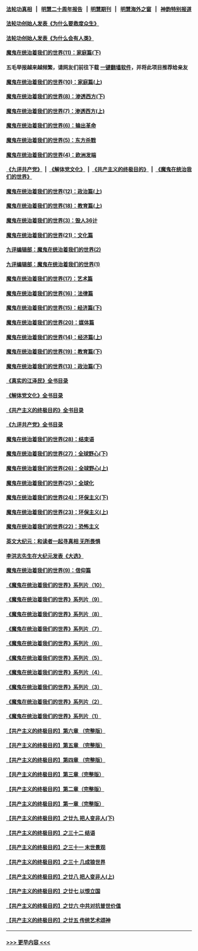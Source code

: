 #### [法轮功真相](https://github.com/gfw-breaker/truth/blob/master/README.md?t=0) &nbsp;&nbsp;|&nbsp;&nbsp; [明慧二十周年报告](https://github.com/gfw-breaker/mh-reports/blob/master/README.md?t=0) &nbsp;&nbsp;|&nbsp;&nbsp;[明慧期刊](https://github.com/gfw-breaker/mh-qikan) &nbsp;&nbsp;|&nbsp;&nbsp; [明慧海外之窗](https://github.com/gfw-breaker/mh-news/blob/master/README.md?t=0) &nbsp;&nbsp;|&nbsp;&nbsp; [神韵特别报道](https://github.com/gfw-breaker/mh-news/blob/master/shenyun.md?t=0)
#### [法轮功创始人发表《为什么要救度众生》](../pages/nsc422/n13975246.md?t=06072144) 
#### [法轮功创始人发表《为什么会有人类》](../pages/nsc422/n13912117.md?t=06072144) 
#### [魔鬼在统治着我们的世界(11)：家庭篇(下)](../pages/nsc422/n10440961.md?t=06072144) 
#### 五毛举报越来越频繁，请网友们前往下载 [一键翻墙软件](https://github.com/gfw-breaker/ssr-accounts)，并将此项目推荐给亲友
#### [魔鬼在统治着我们的世界(10)：家庭篇(上)](../pages/nsc422/n10435448.md?t=06072144) 
#### [魔鬼在统治着我们的世界(8)：渗透西方(下)](../pages/nsc422/n10429603.md?t=06072144) 
#### [魔鬼在统治着我们的世界(7)：渗透西方(上)](../pages/nsc422/n10426013.md?t=06072144) 
#### [魔鬼在统治着我们的世界(6)：输出革命](../pages/nsc422/n10421536.md?t=06072144) 
#### [魔鬼在统治着我们的世界(5)：东方杀戮](../pages/nsc422/n10417707.md?t=06072144) 
#### [魔鬼在统治着我们的世界(4)：欧洲发端](../pages/nsc422/n10414890.md?t=06072144) 
#### [《九评共产党》](https://github.com/begood0513/9ping.md/blob/master/README.md) &nbsp;|&nbsp; [《解体党文化》](../../../../jtdwh.md/blob/master/README.md)  &nbsp;|&nbsp; [《共产主义的终极目的》](../../../../gczydzjmd.md/blob/master/README.md) &nbsp;|&nbsp; [《魔鬼在统治我们的世界》](../../../../mgztzwmdsj.md/blob/master/README.md) 
#### [魔鬼在统治着我们的世界(12)：政治篇(上)](../pages/nsc422/n10444576.md?t=06072144) 
#### [魔鬼在统治着我们的世界(18)：教育篇(上)](../pages/nsc422/n10526970.md?t=06072144) 
#### [魔鬼在统治着我们的世界(3)：毁人36计](../pages/nsc422/n10411583.md?t=06072144) 
#### [魔鬼在统治着我们的世界(21)：文化篇](../pages/nsc422/n10597706.md?t=06072144) 
#### [九评编辑部：魔鬼在统治着我们的世界(2)](../pages/nsc422/n10410036.md?t=06072144) 
#### [九评编辑部：魔鬼在统治着我们的世界(1)](../pages/nsc422/n10406825.md?t=06072144) 
#### [魔鬼在统治着我们的世界(17)：艺术篇](../pages/nsc422/n10499093.md?t=06072144) 
#### [魔鬼在统治着我们的世界(16)：法律篇](../pages/nsc422/n10485969.md?t=06072144) 
#### [魔鬼在统治着我们的世界(15)：经济篇(下)](../pages/nsc422/n10469975.md?t=06072144) 
#### [魔鬼在统治着我们的世界(20)：媒体篇](../pages/nsc422/n10586579.md?t=06072144) 
#### [魔鬼在统治着我们的世界(14)：经济篇(上)](../pages/nsc422/n10457370.md?t=06072144) 
#### [魔鬼在统治着我们的世界(19)：教育篇(下)](../pages/nsc422/n10564808.md?t=06072144) 
#### [魔鬼在统治着我们的世界(13)：政治篇(下)](../pages/nsc422/n10448270.md?t=06072144) 
#### [《真实的江泽民》全书目录](../pages/nsc422/n13721399.md?t=06072144) 
#### [《解体党文化》全书目录](../pages/nsc422/n13721157.md?t=06072144) 
#### [《共产主义的终极目的》全书目录](../pages/nsc422/n13721048.md?t=06072144) 
#### [《九评共产党》全书目录](../pages/nsc422/n13708085.md?t=06072144) 
#### [魔鬼在统治着我们的世界(28)：结束语](../pages/nsc422/n10936246.md?t=06072144) 
#### [魔鬼在统治着我们的世界(27)：全球野心(下)](../pages/nsc422/n10928319.md?t=06072144) 
#### [魔鬼在统治着我们的世界(26)：全球野心(上)](../pages/nsc422/n10900318.md?t=06072144) 
#### [魔鬼在统治着我们的世界(25)：全球化](../pages/nsc422/n10788205.md?t=06072144) 
#### [魔鬼在统治着我们的世界(24)：环保主义(下)](../pages/nsc422/n10695307.md?t=06072144) 
#### [魔鬼在统治着我们的世界(23)：环保主义(上)](../pages/nsc422/n10688613.md?t=06072144) 
#### [魔鬼在统治着我们的世界(22)：恐怖主义](../pages/nsc422/n10614727.md?t=06072144) 
#### [英文大纪元：和读者一起寻真相 无所畏惧](../pages/nsc422/n12542027.md?t=06072144) 
#### [李洪志先生在大纪元发表《大选》](../pages/nsc422/n12534746.md?t=06072144) 
#### [魔鬼在统治着我们的世界(9)：信仰篇](../pages/nsc422/n10432159.md?t=06072144) 
#### [《魔鬼在统治着我们的世界》系列片（10）](../pages/nsc422/n12292670.md?t=06072144) 
#### [《魔鬼在统治着我们的世界》系列片（9）](../pages/nsc422/n12290859.md?t=06072144) 
#### [《魔鬼在统治着我们的世界》系列片（8）](../pages/nsc422/n12287445.md?t=06072144) 
#### [《魔鬼在统治着我们的世界》系列片（7）](../pages/nsc422/n12283425.md?t=06072144) 
#### [《魔鬼在统治着我们的世界》系列片（6）](../pages/nsc422/n12282314.md?t=06072144) 
#### [《魔鬼在统治着我们的世界》系列片（5）](../pages/nsc422/n12281419.md?t=06072144) 
#### [《魔鬼在统治着我们的世界》系列片（4）](../pages/nsc422/n12274024.md?t=06072144) 
#### [《魔鬼在统治着我们的世界》系列片（3）](../pages/nsc422/n12271322.md?t=06072144) 
#### [《魔鬼在统治着我们的世界》系列片（2）](../pages/nsc422/n12269049.md?t=06072144) 
#### [《魔鬼在统治着我们的世界》系列片（1）](../pages/nsc422/n12267575.md?t=06072144) 
#### [【共产主义的终极目的】第六章 （完整版）](../pages/nsc422/n11428913.md?t=06072144) 
#### [【共产主义的终极目的】第五章 （完整版）](../pages/nsc422/n11428912.md?t=06072144) 
#### [【共产主义的终极目的】第四章 （完整版）](../pages/nsc422/n11428907.md?t=06072144) 
#### [【共产主义的终极目的】第三章（完整版）](../pages/nsc422/n11428848.md?t=06072144) 
#### [【共产主义的终极目的】第二章（完整版）](../pages/nsc422/n11428831.md?t=06072144) 
#### [【共产主义的终极目的】第一章（完整版）](../pages/nsc422/n11417651.md?t=06072144) 
#### [【共产主义的终极目的】之廿九 把人变非人(下)](../pages/nsc422/n11344140.md?t=06072144) 
#### [【共产主义的终极目的】之三十二 结语](../pages/nsc422/n11360535.md?t=06072144) 
#### [【共产主义的终极目的】之三十一 末世景观](../pages/nsc422/n11351129.md?t=06072144) 
#### [【共产主义的终极目的】之三十 几成狼世界](../pages/nsc422/n11348280.md?t=06072144) 
#### [【共产主义的终极目的】之廿八 把人变非人(上)](../pages/nsc422/n11340492.md?t=06072144) 
#### [【共产主义的终极目的】之廿七 以恨立国](../pages/nsc422/n11336944.md?t=06072144) 
#### [【共产主义的终极目的】之廿六 中共对抗普世价值](../pages/nsc422/n11324785.md?t=06072144) 
#### [【共产主义的终极目的】之廿五 传统艺术颂神](../pages/nsc422/n11296396.md?t=06072144) 

----
#### [ >>> 更早内容 <<< ](../indexes/nsc422-earlier.md)
